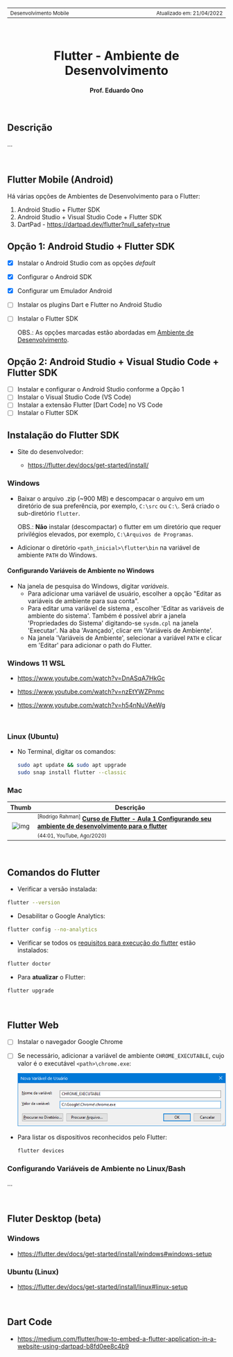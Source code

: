 <table>
<tr>
<td align="left" width="8000">
  <small>Desenvolvimento Mobile</small>
</td>
<td align="right">
  <small>Atualizado&nbsp;em:&nbsp;21/04/2022</small>
</td>
</tr>
</table>

<br>

<h1 align="center">
Flutter - Ambiente de Desenvolvimento
</h1>
<h4 align="center">
Prof. Eduardo Ono
</h4>

<br>

## Descrição

...

<br>

## Flutter Mobile (Android)

Há várias opções de Ambientes de Desenvolvimento para o Flutter:

  1. Android Studio + Flutter SDK
  1. Android Studio + Visual Studio Code + Flutter SDK
  1. DartPad - https://dartpad.dev/flutter?null_safety=true

## Opção 1: Android Studio + Flutter SDK

* [x] Instalar o Android Studio com as opções _default_
* [x] Configurar o Android SDK
* [x] Configurar um Emulador Android
* [ ] Instalar os plugins Dart e Flutter no Android Studio
* [ ] Instalar o Flutter SDK

  OBS.: As opções marcadas estão abordadas em [Ambiente de Desenvolvimento](../../02-ambiente-de-desenvolvimento/).

## Opção 2: Android Studio + Visual Studio Code + Flutter SDK

* [ ] Instalar e configurar o Android Studio conforme a Opção 1
* [ ] Instalar o Visual Studio Code (VS Code)
* [ ] Instalar a extensão Flutter [Dart Code] no VS Code
* [ ] Instalar o Flutter SDK

## Instalação do Flutter SDK

* Site do desenvolvedor:

  * https://flutter.dev/docs/get-started/install/

### Windows

* Baixar o arquivo .zip (~900 MB) e descompacar o arquivo em um diretório de sua preferência, por exemplo, `C:\src` ou `C:\`. Será criado o sub-diretório `flutter`.

  OBS.: __Não__ instalar (descompactar) o flutter em um diretório que requer privilégios elevados, por exemplo, `C:\Arquivos de Programas`.

* Adicionar o diretório `<path_inicial>\flutter\bin` na variável de ambiente `PATH` do Windows.

#### Configurando Variáveis de Ambiente no Windows

  * Na janela de pesquisa do Windows, digitar _variáveis_.
    * Para adicionar uma variável de usuário, escolher a opção "Editar as variáveis de ambiente para sua conta".
    * Para editar uma variável de sistema , escolher 'Editar as variáveis de ambiente do sistema'. Também é possível abrir a janela 'Propriedades do Sistema' digitando-se `sysdm.cpl` na janela 'Executar'. Na aba 'Avançado', clicar em 'Variáveis de Ambiente'.
    * Na janela 'Variáveis de Ambiente', selecionar a variável `PATH` e clicar em 'Editar' para adicionar o path do Flutter.

### Windows 11 WSL

* https://www.youtube.com/watch?v=DnASqA7HkGc

* https://www.youtube.com/watch?v=nzEtYWZPnmc

* https://www.youtube.com/watch?v=h54nNuVAeWg

<br>

### Linux (Ubuntu)

* No Terminal, digitar os comandos:

  ```sh
  sudo apt update && sudo apt upgrade
  sudo snap install flutter --classic
  ```

### Mac

| Thumb | Descrição |
| :-: | --- |
| ![img](https://img.youtube.com/vi/qt20g3zuVbA/default.jpg) | <sup>[Rodrigo Rahman]</sup> [__Curso de Flutter - Aula 1 Configurando seu ambiente de desenvolvimento para o flutter__](https://www.youtube.com/watch?v=qt20g3zuVbA) <br> <sub>(44:01, YouTube, Ago/2020)</sub>

<br>

## Comandos do Flutter

* Verificar a versão instalada:

```sh
flutter --version

```

* Desabilitar o Google Analytics:

```sh
flutter config --no-analytics
```

* Verificar se todos os [requisitos para execução do flutter](./figuras/flutter-doctor-erros.png) estão instalados:

```sh
flutter doctor
```

* Para __atualizar__ o Flutter:

```
flutter upgrade
```

<br>

## Flutter Web

  * [ ] Instalar o navegador Google Chrome
  * [ ] Se necessário, adicionar a variável de ambiente `CHROME_EXECUTABLE`, cujo valor é o executável `<path>\chrome.exe`:

    <img src="./figuras/chrome-executable-env-var.png" alt="" width="480px">

  * Para listar os dispositivos reconhecidos pelo Flutter:

    ```sh
    flutter devices
    ```

  ### Configurando Variáveis de Ambiente no Linux/Bash

  ...

<br>

## Fluter Desktop (beta)

### Windows

* https://flutter.dev/docs/get-started/install/windows#windows-setup

### Ubuntu (Linux)

* https://flutter.dev/docs/get-started/install/linux#linux-setup

<br>

## Dart Code

* https://medium.com/flutter/how-to-embed-a-flutter-application-in-a-website-using-dartpad-b8fd0ee8c4b9

<br>
